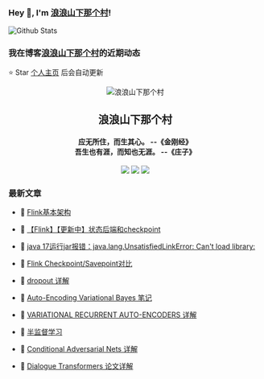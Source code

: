 ### Hey 👋, I'm [浪浪山下那个村](https://www/zeekling.cn)! 

![Github Stats](https://github-readme-stats-zeekling.vercel.app/api?username=zeekling&show_icons=true) 

### 我在博客[浪浪山下那个村](https://www/zeekling.cn)的近期动态
⭐️ Star [个人主页](https://github.com/zeekling) 后会自动更新

<p align="center"><img alt="浪浪山下那个村" src="https://pan.zeekling.cn/zeekling/blog/logo.th.png"></p><h2 align="center"> 浪浪山下那个村 </h2>

<h4 align="center">应无所住，而生其心。 --《金刚经》<br>吾生也有涯，而知也无涯。 --《庄子》</h4>
<p align="center"><a title="浪浪山下那个村" target="_blank" href="https://github.com/zeekling/zeekling"><img src="https://img.shields.io/github/last-commit/zeekling/zeekling.svg?style=flat-square&color=FF9900"></a>
<a title="GitHub repo size in bytes" target="_blank" href="https://github.com/zeekling/zeekling"><img src="https://img.shields.io/github/repo-size/zeekling/zeekling.svg?style=flat-square"></a>
<a title="Hits" target="_blank" href="https://github.com/zeekling/hits"><img src="https://hits.b3log.org/zeekling/zeekling.svg"></a></p>

### 最新文章

* 📝 [Flink基本架构](https://www.zeekling.cn/articles/2023/09/20/1695220835152.html) 
 
* 📝 [【Flink】【更新中】状态后端和checkpoint](https://www.zeekling.cn/articles/2023/08/27/1693148634888.html) 
 
* 📝 [java 17运行jar报错：java.lang.UnsatisfiedLinkError: Can't load library:](https://www.zeekling.cn/articles/2023/09/17/1694946648776.html) 
 
* 📝 [Flink Checkpoint/Savepoint对比](https://www.zeekling.cn/articles/2023/09/10/1694316382278.html) 
 
* 📝 [dropout 详解](https://www.zeekling.cn/articles/2019/08/03/1564840694727.html) 
 
* 📝 [Auto-Encoding Variational Bayes 笔记](https://www.zeekling.cn/articles/2019/08/17/1566030664360.html) 
 
* 📝 [VARIATIONAL RECURRENT AUTO-ENCODERS 详解](https://www.zeekling.cn/articles/2019/08/18/1566099716666.html) 
 
* 📝 [半监督学习](https://www.zeekling.cn/articles/2019/08/31/1567233072756.html) 
 
* 📝 [Conditional Adversarial Nets 详解](https://www.zeekling.cn/articles/2019/10/19/1571495734883.html) 
 
* 📝 [Dialogue Transformers 论文详解](https://www.zeekling.cn/articles/2019/11/24/1574567640423.html) 
 




